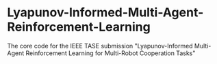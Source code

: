 # Lyapunov-Informed-Multi-Agent-Reinforcement-Learning
The core code for the IEEE TASE submission "Lyapunov-Informed Multi-Agent Reinforcement Learning for Multi-Robot Cooperation Tasks"
